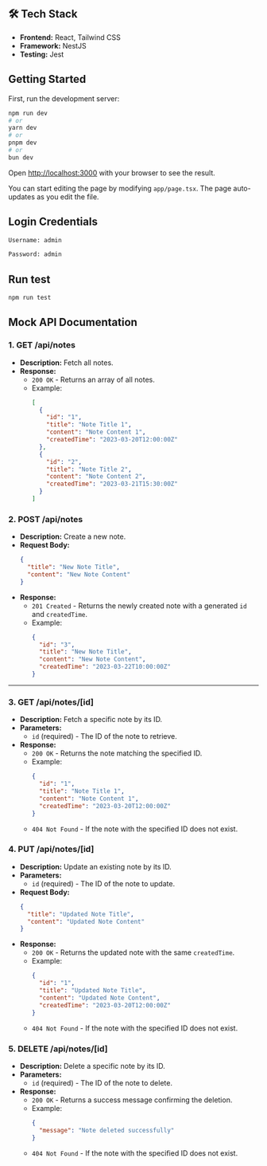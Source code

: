 
## 🛠 Tech Stack

- **Frontend:** React, Tailwind CSS  
- **Framework:** NestJS  
- **Testing:** Jest


## Getting Started

First, run the development server:

```bash
npm run dev
# or
yarn dev
# or
pnpm dev
# or
bun dev
```

Open [http://localhost:3000](http://localhost:3000) with your browser to see the result.

You can start editing the page by modifying `app/page.tsx`. The page auto-updates as you edit the file.


## Login Credentials
 ````bash
 Username: admin
 
 Password: admin
 ````
 
 ## Run test 
````bash 
npm run test
````

## Mock API Documentation

### 1. **GET /api/notes**
   - **Description:** Fetch all notes.
   - **Response:**
     - `200 OK` - Returns an array of all notes.
     - Example:
       ```json
       [
         {
           "id": "1",
           "title": "Note Title 1",
           "content": "Note Content 1",
           "createdTime": "2023-03-20T12:00:00Z"
         },
         {
           "id": "2",
           "title": "Note Title 2",
           "content": "Note Content 2",
           "createdTime": "2023-03-21T15:30:00Z"
         }
       ]
       ```

### 2. **POST /api/notes**
   - **Description:** Create a new note.
   - **Request Body:**
     ```json
     {
       "title": "New Note Title",
       "content": "New Note Content"
     }
     ```
   - **Response:**
     - `201 Created` - Returns the newly created note with a generated `id` and `createdTime`.
     - Example:
       ```json
       {
         "id": "3",
         "title": "New Note Title",
         "content": "New Note Content",
         "createdTime": "2023-03-22T10:00:00Z"
       }
       ```

---

### 3. **GET /api/notes/[id]**
   - **Description:** Fetch a specific note by its ID.
   - **Parameters:**
     - `id` (required) - The ID of the note to retrieve.
   - **Response:**
     - `200 OK` - Returns the note matching the specified ID.
     - Example:
       ```json
       {
         "id": "1",
         "title": "Note Title 1",
         "content": "Note Content 1",
         "createdTime": "2023-03-20T12:00:00Z"
       }
       ```
     - `404 Not Found` - If the note with the specified ID does not exist.

### 4. **PUT /api/notes/[id]**
   - **Description:** Update an existing note by its ID.
   - **Parameters:**
     - `id` (required) - The ID of the note to update.
   - **Request Body:**
     ```json
     {
       "title": "Updated Note Title",
       "content": "Updated Note Content"
     }
     ```
   - **Response:**
     - `200 OK` - Returns the updated note with the same `createdTime`.
     - Example:
       ```json
       {
         "id": "1",
         "title": "Updated Note Title",
         "content": "Updated Note Content",
         "createdTime": "2023-03-20T12:00:00Z"
       }
       ```
     - `404 Not Found` - If the note with the specified ID does not exist.

### 5. **DELETE /api/notes/[id]**
   - **Description:** Delete a specific note by its ID.
   - **Parameters:**
     - `id` (required) - The ID of the note to delete.
   - **Response:**
     - `200 OK` - Returns a success message confirming the deletion.
     - Example:
       ```json
       {
         "message": "Note deleted successfully"
       }
       ```
     - `404 Not Found` - If the note with the specified ID does not exist.

